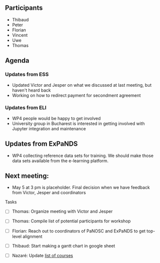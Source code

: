 ## Participants

* Thibaud
* Peter
* Florian
* Vincent
* Uwe
* Thomas

## Agenda

###  Updates from ESS
* Updated Victor and Jesper on what we discussed at last meeting, but haven't heard back
* Working on how to redirect payment for secondment agreement 

### Updates from ELI
* WP4 people would be happy to get involved
* University group in Bucharest is interested in getting involved with Jupyter integration and maintenance 


## Updates from ExPaNDS
* WP4 collecting reference data sets for training. We should make those data sets available from the e-learning platform. 

## Next meeting:
* May 5 at 3 pm is placeholder. Final decision when we have feedback from Victor, Jesper and coordinators


Tasks
- [ ] Thomas: Organize meeting with Victor and Jesper 
- [ ] Thomas: Compile list of potential participants for workshop
- [ ] Florian: Reach out to coordinators of PaNOSC and ExPaNDS to get top-level alignment
- [ ] Thibaud: Start making a gantt chart in google sheet
- [ ] Nazaré: Update [list of courses](https://github.com/panosc-eu/panosc/blob/master/Work%20Packages/WP8%20User%20Training/TrainingMaterials/urls.md)

